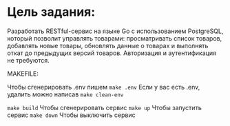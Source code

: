 # Цель задания:
Разработать RESTful-сервис на языке Go с использованием PostgreSQL, который позволит управлять товарами: просматривать список товаров, добавлять новые товары, обновлять данные о товарах и выполнять откат до предыдущих версий товаров. Авторизация и аутентификация не требуются.


MAKEFILE: 

Чтобы сгенерировать .env пишем `make .env`
Если у вас есть .env, удалить можно написав `make clean-env`

`make build` Чтобы сгенерировать сервис
`make up` Чтобы запустить сервис
`make down` Чтобы выключить сервис

